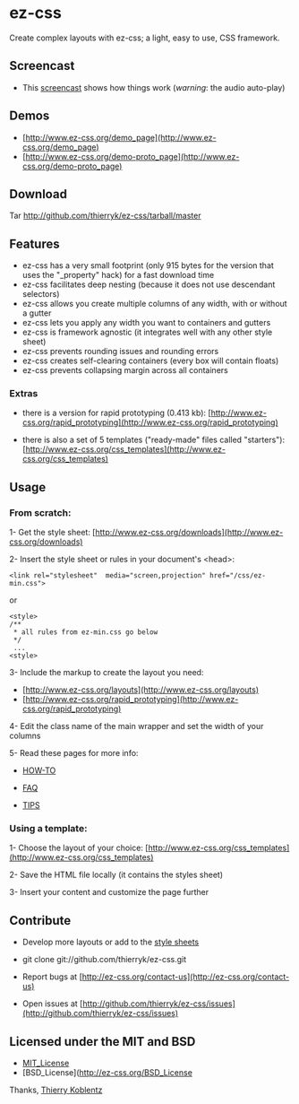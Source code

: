 # ez-css
Create complex layouts with ez-css; a light, easy to use, CSS framework.

## Screencast

   * This [screencast](http://www.ez-css.org/screencast) shows how things work (_warning_: the audio auto-play)

## Demos

   * [http://www.ez-css.org/demo_page](http://www.ez-css.org/demo_page)
   * [http://www.ez-css.org/demo-proto_page](http://www.ez-css.org/demo-proto_page)

## Download

  Tar http://github.com/thierryk/ez-css/tarball/master

## Features

   * ez-css has a very small footprint (only 915 bytes for the version that uses the "_property" hack) for a fast download time
   * ez-css facilitates deep nesting (because it does not use descendant selectors)
   * ez-css allows you create multiple columns of any width, with or without a gutter
   * ez-css lets you apply any width you want to containers and gutters
   * ez-css is framework agnostic (it integrates well with any other style sheet)
   * ez-css prevents rounding issues and rounding errors
   * ez-css creates self-clearing containers (every box will contain floats)
   * ez-css prevents collapsing margin across all containers
	
### Extras

   * there is a version for rapid prototyping (0.413 kb): [http://www.ez-css.org/rapid_prototyping](http://www.ez-css.org/rapid_prototyping)
	
   * there is also a set of 5 templates ("ready-made" files called "starters"): [http://www.ez-css.org/css_templates](http://www.ez-css.org/css_templates)
	
## Usage

###  From scratch:

1- Get the style sheet: [http://www.ez-css.org/downloads](http://www.ez-css.org/downloads)

2- Insert the style sheet or rules in your document's &lt;head&gt;:

    <link rel="stylesheet"  media="screen,projection" href="/css/ez-min.css">

or

    <style>
    /**
     * all rules from ez-min.css go below
     */
     ...
    <style>
	
3- Include the markup to create the layout you need:

- [http://www.ez-css.org/layouts](http://www.ez-css.org/layouts)
- [http://www.ez-css.org/rapid_prototyping](http://www.ez-css.org/rapid_prototyping)
  
4- Edit the class name of the main wrapper and set the width of your columns
	
5- Read these pages for more info:

- [HOW-TO](http://www.ez-css.org/how-to)

- [FAQ](http://www.ez-css.org/faq)
	
- [TIPS](http://www.ez-css.org/tips-and-tricks)

###  Using a template:

1- Choose the layout of your choice: [http://www.ez-css.org/css_templates](http://www.ez-css.org/css_templates)
				
2- Save the HTML file locally (it contains the styles sheet)
		
3- Insert your content and customize the page further

## Contribute

   * Develop more layouts or add to the [style sheets](http://github.com/thierryk/ez-css/)
  
   * git clone git://github.com/thierryk/ez-css.git

   * Report bugs at [http://ez-css.org/contact-us](http://ez-css.org/contact-us)

   * Open issues at [http://github.com/thierryk/ez-css/issues](http://github.com/thierryk/ez-css/issues)

## Licensed under the MIT and BSD

   * [MIT_License](http://ez-css.org/MIT_License)
   * [BSD_License](http://ez-css.org/BSD_License


Thanks, 
[Thierry Koblentz](http://twitter.com/thierrykoblentz)
